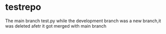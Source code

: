 # testrepo

The main branch test.py while the development branch was a new branch,it was deleted afetr it got merged with main branch
